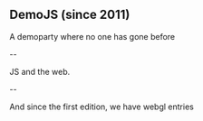 ## DemoJS (since 2011)

A demoparty where no one has gone before 

--

JS and the web.

--

And since the first edition, we have webgl entries

